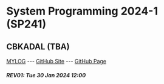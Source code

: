 ---
---
# System Programming 2024-1 (SP241)

## CBKADAL (TBA)

[MYLOG](TXT/mylog.txt) --- [GitHub Site](https://github.com/cbkadal/sp241/) --- [GitHub Page](https://cbkadal.github.io/sp241/) 

##### REV01: Tue 30 Jan 2024 12:00
